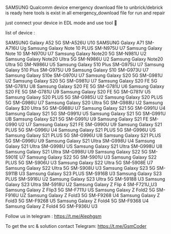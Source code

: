 SAMSUNG Qualcomm device emergency download file to unbrick/debrick is ready here
tools is exist in all emergency_download file for run and repair

just connect your device in EDL mode and use tool 🙂

list of device :

SAMSUNG Galaxy A52 5G SM-A526U U10
SAMSUNG Galaxy A71 SM-A716U Ug
Samsung Galaxy Note 10 PLUS SM-N975U U7
Samsung Galaxy Note 10 SM-N970U U7
Samsung Galaxy Note20 5G SM-N981U U2
Samsung Galaxy Note20 Ultra 5G SM-N986U U2
Samsung Galaxy Note20 Ultra 5G SM-N986U U5
Samsung Galaxy 510 Plus SM-G975U U7
Samsung Galaxy 510 Plus SM-G975U U9
Samsung Galaxy S10 SM-G973U U7
Samsung Galaxy S10e SM-G970U U7
Samsung Galaxy S20 5G SM-G981U U2
Samsung Galaxy S20 5G SM-G981U U7
Samsung Galaxy S20 FE 5G SM-G781U U8
Samsung Galaxy S20 FE 5G SM-G781U U6
Samsung Galaxy S20 FE 5G SM-G781U U9
Samsung Galaxy S20 FE 5G SM-G781V U5
Samsung Galaxy S20 PLUS 5G SM-G985U U2
Samsung Galaxy S20 PLUS 5G SM-G986U U7
Samsung Galaxy S20 Ultra 5G SM-G988U U2
Samsung Galaxy $20 Ultra 5G SM-G988U U7
Samsung Galaxy S21 5G SM-G991U U4
Samsung Galaxy S21 5G SM-G991U U5
Samsung Galaxy S21 5G SM-G991U UB
Samsung Galaxy S21 5G SM-G991U U9
Samsung Galaxy S21 FE SM-G990 U2 U7
Samsung Galaxy S21 FE SM-G990U U9
Samsung Galaxy S21 PLUS 5G SM-G996U U4
Samsung Galaxy S21 PLUS 5G SM-G996U US
Samsung Galaxy S21 PLUS 5G SM-G996U U8
Samsung Galaxy S21 PLUS 5G SM-G996U U9
Samsung Galaxy S21 Ultra SM-G998U U4
Samsung Galaxy 521 Ultra SM-G998U US
Samsung Galaxy S21 Ultra SM-G998U U8
Samsung Galaxy S21 Ultra SM-G998U U9
Samsung Galaxy S22 5G SM-5901E U7
Samsung Galaxy S22 5G SM-5901U U3
Samsung Galaxy S22 PLUS 5G SM-S906U U3
Samsung Galaxy S22 Ultra 5G SM-5908E U7
Samsung Galaxy S22 Ultra 5G SM-S908U U3
Samsung Galaxy S23 5G SM-S911B U3
Samsung Galaxy S23 PLUS SM-S916B U3
Samsung Galaxy S23 PLUS SM-S916U U2
Samsung Galaxy S23 Ultra 5G SM-59188 U3
Samsung Galaxy S23 Ultra SM-5918U U2
Samsung Galaxy Z Flip 4 SM-F721U_U3
Samsung Galaxy Z Flip3 5G SM-F711U US
Samsung Galaxy Z Fold2 5G SM-F916U UZ
Samsung Galaxy Z Fold3 5G SM-F9268 U4
Samsung Galaxy Z Fold3 5G SM-F9268 U5
Samsung Galaxy Z Fold4 5G SM-F9368 U4
Samsung Galaxy Z Fold4 5G SM-F936U U3


Follow us in telegram : https://t.me/Alephgsm

To get the src & solution contact Telegram: https://t.me/GsmCoder

